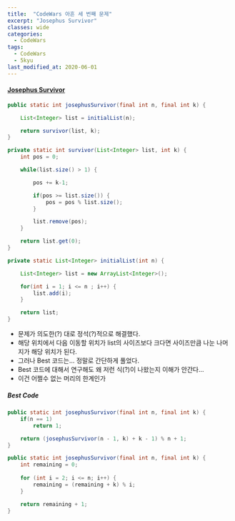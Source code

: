 ```yaml
---
title:  "CodeWars 아흔 세 번째 문제"
excerpt: "Josephus Survivor"
classes: wide
categories:
  - CodeWars
tags:
  - CodeWars
  - 5kyu
last_modified_at: 2020-06-01
---
```


#### [Josephus Survivor](https://www.codewars.com/kata/555624b601231dc7a400017a)

```java
public static int josephusSurvivor(final int n, final int k) {

    List<Integer> list = initialList(n);

    return survivor(list, k);
}

private static int survivor(List<Integer> list, int k) {
    int pos = 0;

    while(list.size() > 1) {

        pos += k-1;

        if(pos >= list.size()) {
            pos = pos % list.size();
        }

        list.remove(pos);
    }

    return list.get(0);
}

private static List<Integer> initialList(int n) {

    List<Integer> list = new ArrayList<Integer>();

    for(int i = 1; i <= n ; i++) {
        list.add(i);
    }

    return list;
}
```

* 문제가 의도한(?) 대로 정석(?)적으로 해결했다.
* 해당 위치에서 다음 이동할 위치가 list의 사이즈보다 크다면 사이즈만큼 나눈 나머지가 해당 위치가 된다.
* 그러나 Best 코드는... 정말로 간단하게 풀었다.
* Best 코드에 대해서 연구해도 왜 저런 식(?)이 나왔는지 이해가 안간다...
* 이건 어쩔수 없는 머리의 한계인가



##### Best Code

```java
public static int josephusSurvivor(final int n, final int k) {
    if(n == 1)
        return 1;

    return (josephusSurvivor(n - 1, k) + k - 1) % n + 1;
} 
```

```java
public static int josephusSurvivor(final int n, final int k) {
    int remaining = 0;
    
    for (int i = 2; i <= n; i++) {
        remaining = (remaining + k) % i;
    }

    return remaining + 1;
}  
```

